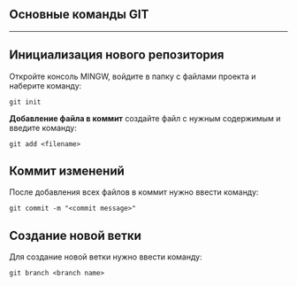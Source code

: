 ## **Основные команды GIT**
___
## Инициализация нового репозитория
Откройте консоль MINGW, войдите в папку с файлами проекта и наберите команду:
~~~
git init
~~~

**Добавление файла в коммит**
создайте файл с нужным содержимым и введите команду:
~~~
git add <filename>
~~~
## Коммит изменений 
После добавления всех файлов в коммит нужно ввести команду:
~~~
git commit -m "<commit message>"
~~~

## Создание новой ветки
Для создание новой ветки нужно ввести команду:
~~~
git branch <branch name>
~~~
